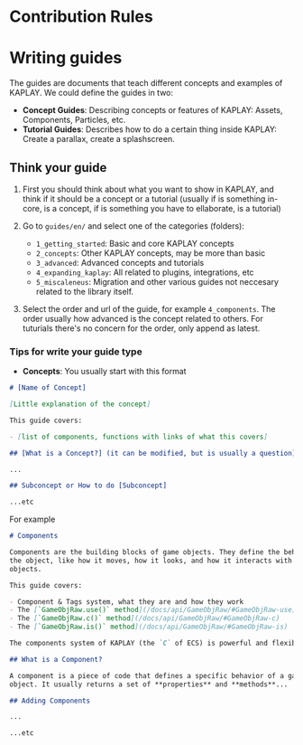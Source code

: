 # Contribution Rules

# Writing guides

The guides are documents that teach different concepts and examples of KAPLAY.
We could define the guides in two:

- **Concept Guides**: Describing concepts or features of KAPLAY: Assets,
  Components, Particles, etc.
- **Tutorial Guides**: Describes how to do a certain thing inside KAPLAY: Create
  a parallax, create a splashscreen.

## Think your guide

1. First you should think about what you want to show in KAPLAY, and think if it
   should be a concept or a tutorial (usually if is something in-core, is a
   concept, if is something you have to ellaborate, is a tutorial)
2. Go to `guides/en/` and select one of the categories (folders):

   - `1_getting_started`: Basic and core KAPLAY concepts
   - `2_concepts`: Other KAPLAY concepts, may be more than basic
   - `3_advanced`: Advanced concepts and tutorials
   - `4_expanding_kaplay`: All related to plugins, integrations, etc
   - `5_miscaleneus`: Migration and other various guides not neccesary related
     to the library itself.

3. Select the order and url of the guide, for example `4_components`. The order
   usually how advanced is the concept related to others. For tuturials there's
   no concern for the order, only append as latest.

### Tips for write your guide type

- **Concepts**: You usually start with this format

```md
# [Name of Concept]

[Little explanation of the concept]

This guide covers:

- [list of components, functions with links of what this covers]

## [What is a Concept?] (it can be modified, but is usually a question)

...

## Subconcept or How to do [Subconcept]

...etc
```

For example

```md
# Components

Components are the building blocks of game objects. They define the behavior of
the object, like how it moves, how it looks, and how it interacts with other
objects.

This guide covers:

- Component & Tags system, what they are and how they work
- The [`GameObjRaw.use()` method](/docs/api/GameObjRaw/#GameObjRaw-use)
- The [`GameObjRaw.c()` method](/docs/api/GameObjRaw/#GameObjRaw-c)
- The [`GameObjRaw.is()` method](/docs/api/GameObjRaw/#GameObjRaw-is)

The components system of KAPLAY (the `C` of ECS) is powerful and flexible.

## What is a Component?

A component is a piece of code that defines a specific behavior of a game
object. It usually returns a set of **properties** and **methods**...

## Adding Components

...

...etc
```
